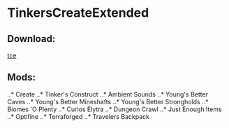 # TinkersCreateExtended
## Download:
[tce](https://minhaskamal.github.io/DownGit/#/home?url=https://github.com/Minecraft-Modpack-AHIT/Create_TinkersConstruct/tree/main/mods)

## Mods:
..* Create
..* Tinker's Construct
..* Ambient Sounds
..* Young's Better Caves
..* Young's Better Mineshafts
..* Young's Better Strongholds
..* Biomes 'O Plenty
..* Curios Elytra
..* Dungeon Crawl
..* Just Enough Items
..* Optifine
..* Terraforged
..* Travelers Backpack
